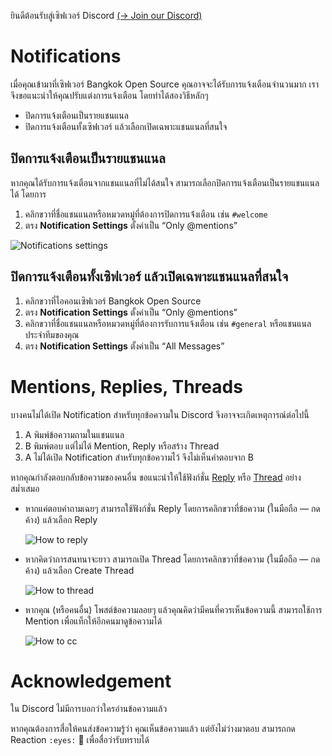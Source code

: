 ยินดีต้อนรับสู่เซิฟเวอร์ Discord [(&rarr; Join our Discord)](/wiki/Discord/Join)

# Notifications

เมื่อคุณเข้ามาที่เซิฟเวอร์ Bangkok Open Source คุณอาจจะได้รับการแจ้งเตือนจำนวนมาก เราจึงขอแนะนำให้คุณปรับแต่งการแจ้งเตือน โดยทำได้สองวิธีหลักๆ

- ปิดการแจ้งเตือนเป็นรายแชนแนล
- ปิดการแจ้งเตือนทั้งเซิฟเวอร์ แล้วเลือกเปิดเฉพาะแชนแนลที่สนใจ

## ปิดการแจ้งเตือนเป็นรายแชนแนล

หากคุณได้รับการแจ้งเตือนจากแชนแนลที่ไม่ได้สนใจ สามารถเลือกปิดการแจ้งเตือนเป็นรายแชนแนลได้ โดยการ

1. คลิกขวาที่ชื่อแชนแนลหรือหมวดหมู่ที่ต้องการปิดการแจ้่งเตือน เช่น `#welcome`
2. ตรง **Notification Settings** ตั้งค่าเป็น “Only @mentions”

![Notifications settings](https://cdn.discordapp.com/attachments/1062609209126039644/1079795099736735804/image.png)

## ปิดการแจ้งเตือนทั้งเซิฟเวอร์ แล้วเปิดเฉพาะแชนแนลที่สนใจ

1. คลิกขวาที่ไอคอนเซิฟเวอร์ Bangkok Open Source
2. ตรง **Notification Settings** ตั้งค่าเป็น “Only @mentions”
3. คลิกขวาที่ชื่อแชนแนลหรือหมวดหมู่ที่ต้องการรับการแจ้งเตือน เช่น `#general` หรือแชนแนลประจำทีมของคุณ
4. ตรง **Notification Settings** ตั้งค่าเป็น “All Messages”

# Mentions, Replies, Threads

บางคนไม่ได้เปิด Notification สำหรับทุกข้อความใน Discord จึงอาจจะเกิดเหตุการณ์ต่อไปนี้

1. A พิมพ์ข้อความถามในแชนแนล
2. B พิมพ์ตอบ แต่ไม่ได้ Mention, Reply หรือสร้าง Thread
3. A ไม่ได้เปิด Notification สำหรับทุกข้อความไว้ จึงไม่เห็นคำตอบจาก B

หากคุณกำลังตอบกลับข้อความของคนอื่น ขอแนะนำให้ใช้ฟังก์ชั่น [Reply](https://support.discord.com/hc/en-us/articles/360057382374-Replies-FAQ) หรือ [Thread](https://support.discord.com/hc/en-us/articles/4403205878423-Threads-FAQ) อย่างสม่ำเสมอ

- หากแค่ตอบคำถามเฉยๆ สามารถใช้ฟังก์ชั่น Reply โดยการคลิกขวาที่ข้อความ (ในมือถือ — กดค้าง) แล้วเลือก Reply

  ![How to reply](https://support.discord.com/hc/article_attachments/360099597193/reply_more_options.png)

- หากคิดว่าการสนทนาจะยาว สามารถเปิด Thread โดยการคลิกขวาที่ข้อความ (ในมือถือ — กดค้าง) แล้วเลือก Create Thread

  ![How to thread](https://user-images.githubusercontent.com/193136/222671957-78d22d5f-f83f-4f3d-9d07-1bdc077a2e17.png)

- หากคุณ (หรือคนอื่น) โพสต์ข้อความลอยๆ แล้วคุณคิดว่ามีคนที่ควรเห็นข้อความนี้ สามารถใช้การ Mention เพื่อแท็กให้อีกคนมาดูข้อความได้

  ![How to cc](https://user-images.githubusercontent.com/193136/222671282-89623064-58d9-47e4-8c9f-60ba4da9dc9c.png)

# Acknowledgement

ใน Discord ไม่มีการบอกว่าใครอ่านข้อความแล้ว

หากคุณต้องการสื่อให้คนส่งข้อความรู้ว่า คุณเห็นข้อความแล้ว แต่ยังไม่ว่างมาตอบ สามารถกด Reaction `:eyes:` 👀 เพื่อสื่อว่ารับทราบได้
